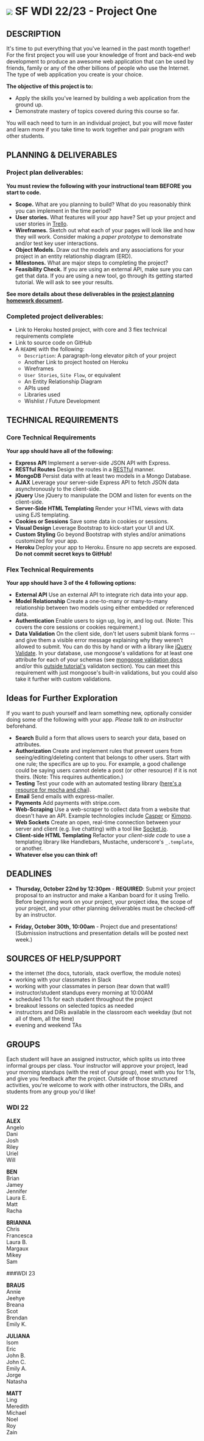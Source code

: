 # ![](https://ga-dash.s3.amazonaws.com/production/assets/logo-9f88ae6c9c3871690e33280fcf557f33.png) SF WDI 22/23 - Project One


## DESCRIPTION

It's time to put everything that you've learned in the past month together! For the first project you will use your knowledge of front and back-end web development to produce an awesome web application that can be used by friends, family or any of the other billions of people who use the Internet. The type of web application you create is your choice.

**The objective of this project is to:**

* Apply the skills you've learned by building a web application from the ground up.
* Demonstrate mastery of topics covered during this course so far.

You will each need to turn in an individual project, but you will move faster and learn more if you take time to work together and pair program with other students.

## PLANNING & DELIVERABLES

### Project plan deliverables:

**You must review the following with your instructional team BEFORE you start to code.**  

* **Scope.** What are you planning to build? What do you reasonably think you can implement in the time period?
* **User stories.** What features will your app have? Set up your project and user stories in [Trello](https://trello.com).
* **Wireframes.** Sketch out what each of your pages will look like and how they will work. Consider making a _paper prototype_ to demonstrate and/or test key user interactions.
* **Object Models.** Draw out the models and any associations for your project in an entity relationship diagram (ERD).
* **Milestones.** What are major steps to completing the project?
* **Feasibility Check.** If you are using an external API, make sure you can get that data. If you are using a new tool, go through its getting started tutorial. We will ask to see your results.

**See more details about these deliverables in the <a href="https://github.com/sf-wdi-22-23/modules/blob/master/w04-associations-and-auth/d3-homework/README.md" target="_blank">project planning homework document</a>.**


### Completed project deliverables:

* Link to Heroku hosted project, with core and 3 flex technical requirements complete
* Link to source code on GitHub
* A `README` with the following:
  * `Description`: A paragraph-long elevator pitch of your project
  * Another Link to project hosted on Heroku
  * Wireframes
  * `User Stories`, `Site Flow`, or equivalent
  * An Entity Relationship Diagram
  * APIs used
  * Libraries used
  * Wishlist / Future Development

## TECHNICAL REQUIREMENTS

### Core Technical Requirements

**Your app should have all of the following:**

* **Express API** Implement a server-side JSON API with Express.
* **RESTful Routes** Design the routes in a <a href="http://restfulrouting.com/mappings/resources" target="_blank">RESTful</a> manner.
* **MongoDB** Persist data with at least two models in a Mongo Database.
* **AJAX** Leverage your server-side Express API to fetch JSON data asynchronously to the client-side.
* **jQuery** Use jQuery to manipulate the DOM and listen for events on the client-side.
* **Server-Side HTML Templating** Render your HTML views with data using EJS templating.
* **Cookies or Sessions** Save some data in cookies or sessions.
* **Visual Design** Leverage Bootstrap to kick-start your UI and UX.
* **Custom Styling** Go beyond Bootstrap with styles and/or animations customized for your app. 
* **Heroku** Deploy your app to Heroku.  Ensure no app secrets are exposed. __Do not commit secret keys to GitHub!__

### Flex Technical Requirements

**Your app should have 3 of the 4 following options:**
* **External API** Use an external API to integrate rich data into your app.
* **Model Relationship** Create a one-to-many or many-to-many relationship between two models using either embedded or referenced data.
* **Authentication** Enable users to sign up, log in, and log out. (Note: This covers the core sessions or cookies requirement.)
* **Data Validation** On the client side, don't let users submit blank forms -- and give them a visible error message explaining why they weren't allowed to submit. You can do this by hand or with a library like <a href="http://jqueryvalidation.org/" target="_blank">jQuery Validate</a>. In your database, use mongoose's validations for at least one attribute for each of your schemas (see <a href="http://mongoosejs.com/docs/validation.html" target="_blank">mongoose validation docs</a> and/or this <a href="https://masteringmean.com/lessons/196-Introduction-to-Mongoose-Model-Validation-and-Middleware" target="_blank">outside tutorial's</a> validaton section). You can meet this requirement with just mongoose's built-in validations, but you could also take it further with custom validations.


## Ideas for Further Exploration

If you want to push yourself and learn something new, optionally consider doing some of the following with your app. *Please talk to an instructor* beforehand.

* **Search** Build a form that allows users to search your data, based on attributes.
* **Authorization** Create and implement rules that prevent users from seeing/editing/deleting content that belongs to other users. Start with one rule; the specifics are up to you. For example, a good challenge could be saying users cannot delete a post (or other resource) if it is not theirs.  (Note: This requires authentication.)
* **Testing** Test your code with an automated testing library (<a href="testing.md" target="_blank">here's a resource for mocha and chai</a>).
* **Email** Send emails with express-mailer.
* **Payments** Add payments with stripe.com. 
* **Web-Scraping** Use a web-scraper to collect data from a website that doesn't have an API. Example technologies include <a href="http://casperjs.org" target="_blank">Casper</a> or <a href="https://www.kimonolabs.com" target="_blank">Kimono</a>.
* **Web Sockets** Create an open, real-time connection between your server and client (e.g. live chatting) with a tool like <a href="http://socket.io/" target="_blank">Socket.io</a>.
* **Client-side HTML Templating**  Refactor your *client-side code* to use a templating library like Handlebars, Mustache, underscore's `_.template`, or another.
* **Whatever else you can think of!**
 


## DEADLINES

* **Thursday, October 22nd by 12:30pm** - **REQUIRED**:  Submit your project proposal to an instructor and make a Kanban board for it using Trello. Before beginning work on your project, your project idea, the scope of your project, and your other planning deliverables must be checked-off by an instructor. 

* **Friday, October 30th, 10:00am** - Project due and presentations!  (Submission instructions and presentation details will be posted next week.)


## SOURCES OF HELP/SUPPORT

- the internet (the docs, tutorials, stack overflow, the module notes)
- working with your classmates in Slack
- working with your classmates in person (tear down that wall!)
- instructor/student standups every morning at 10:00AM 
- scheduled 1:1s for each student throughout the project
- breakout lessons on selected topics as needed 
- instructors and DiRs available in the classroom each weekday (but not all of them, all the time)
- evening and weekend TAs

## GROUPS 

Each student will have an assigned instructor, which splits us into three informal groups per class. Your instructor will approve your project, lead your morning standups (with the rest of your group), meet with you for 1:1s, and give you feedback after the project. Outside of those structured activities, you're welcome to work with other instructors, the DiRs, and students from any group you'd like!

### WDI 22

**ALEX**  
Angelo  
Dani  
Josh  
Riley   
Uriel  
Will  

**BEN**  
Brian  
Jamey  
Jennifer  
Laura E.  
Matt  
Racha  

**BRIANNA**     
Chris  
Francesca    
Laura B.    
Margaux   
Mikey    
Sam    

###WDI 23

**BRAUS**  
Annie  
Jeehye  
Breana  
Scot  
Brendan   
Emily K.  

**JULIANA**  
Isom  
Eric  
John B.  
John C.  
Emily A.  
Jorge  
Natasha  

**MATT**  
Ling  
Meredith  
Michael  
Noel  
Roy  
Zain  
